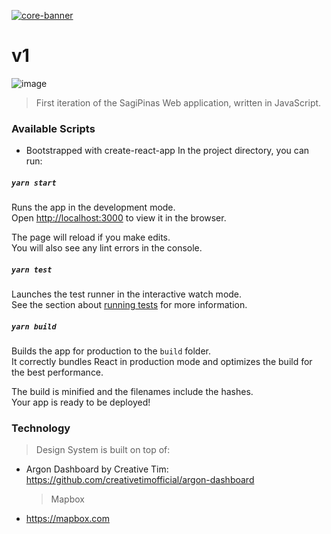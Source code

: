 [![core-banner](https://mist.now.sh/mist/v1-banner.png)]()

# v1

![image](https://forthebadge.com/images/featured/featured-built-with-love.svg)

> First iteration of the SagiPinas Web application, written in JavaScript.

### Available Scripts

- Bootstrapped with create-react-app
  In the project directory, you can run:

##### `yarn start`

Runs the app in the development mode.<br />
Open [http://localhost:3000](http://localhost:3000) to view it in the browser.

The page will reload if you make edits.<br />
You will also see any lint errors in the console.

##### `yarn test`

Launches the test runner in the interactive watch mode.<br />
See the section about [running tests](https://facebook.github.io/create-react-app/docs/running-tests) for more information.

##### `yarn build`

Builds the app for production to the `build` folder.<br />
It correctly bundles React in production mode and optimizes the build for the best performance.

The build is minified and the filenames include the hashes.<br />
Your app is ready to be deployed!

### Technology

> Design System is built on top of:

- Argon Dashboard by Creative Tim: https://github.com/creativetimofficial/argon-dashboard
  > Mapbox
- https://mapbox.com
